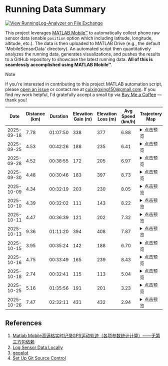 # Running Data Summary

[![View RunningLog-Analyzer on File Exchange](https://www.mathworks.com/matlabcentral/images/matlab-file-exchange.svg)](https://www.mathworks.com/matlabcentral/fileexchange/182187-runninglog-analyzer)

This project leverages [MATLAB Mobile™](https://www.mathworks.com/products/matlab-mobile.html) to automatically collect phone raw sensor data (enable `position` option which including latitude, longitude, altitude, etc.). The data is then uploaded to MATLAB Drive (e.g., the default 'MobileSensorData' directory). An automated script then quantitatively analyzes the running data, generates visualizations, and pushes the results to a GitHub repository to showcase the latest running data. **All of this is seamlessly accomplished using MATLAB Mobile™**.

> [!NOTE]
> If you're interested in contributing to this project MATLAB automation script, please [open an issue](https://github.com/cuixing158/RunningLog-Analyzer/issues) or contact me at cuixingxing150@gmail.com. If you find my work helpful, I'd gratefully accept a small tip via [Buy Me a Coffee](https://raw.githubusercontent.com/cuixing158/OpticalFlow-Visualization/refs/heads/main/README_media/sponsors.jpg) — thank you!


| Date | Distance (km) | Duration | Elevation Gain (m) | Elevation Loss (m) | Avg Speed (km/h) | Trajectory Map | Altitude-Speed Plot | Speed Histogram |
|------|---------------|----------|--------------------|--------------------|------------------|----------------|---------------------|-----------------|
| 2025-09-18 | 7.78 | 01:07:50 | 338 | 377 | 6.88 | <details><summary>点击预览</summary><img src="./images/2025-09-18_gps_trajectory.jpg" alt="Trajectory" width="600" /></details> | <details><summary>点击预览</summary><img src="./images/2025-09-18_altitude_speed.jpg" alt="Altitude-Speed" width="600" /></details> | <details><summary>点击预览</summary><img src="./images/2025-09-18_speed_histogram.jpg" alt="Speed Histogram" width="600" /></details> |
| 2025-09-25 | 4.53 | 00:42:26 | 188 | 235 | 6.41 | <details><summary>点击预览</summary><img src="./images/2025-09-25_gps_trajectory.jpg" alt="Trajectory" width="600" /></details> | <details><summary>点击预览</summary><img src="./images/2025-09-25_altitude_speed.jpg" alt="Altitude-Speed" width="600" /></details> | <details><summary>点击预览</summary><img src="./images/2025-09-25_speed_histogram.jpg" alt="Speed Histogram" width="600" /></details> |
| 2025-09-28 | 4.52 | 00:38:55 | 172 | 205 | 6.97 | <details><summary>点击预览</summary><img src="./images/2025-09-28_gps_trajectory.jpg" alt="Trajectory" width="600" /></details> | <details><summary>点击预览</summary><img src="./images/2025-09-28_altitude_speed.jpg" alt="Altitude-Speed" width="600" /></details> | <details><summary>点击预览</summary><img src="./images/2025-09-28_speed_histogram.jpg" alt="Speed Histogram" width="600" /></details> |
| 2025-09-30 | 4.48 | 00:30:46 | 183 | 397 | 8.73 | <details><summary>点击预览</summary><img src="./images/2025-09-30_gps_trajectory.jpg" alt="Trajectory" width="600" /></details> | <details><summary>点击预览</summary><img src="./images/2025-09-30_altitude_speed.jpg" alt="Altitude-Speed" width="600" /></details> | <details><summary>点击预览</summary><img src="./images/2025-09-30_speed_histogram.jpg" alt="Speed Histogram" width="600" /></details> |
| 2025-10-09 | 4.34 | 00:32:19 | 203 | 230 | 8.05 | <details><summary>点击预览</summary><img src="./images/2025-10-09_gps_trajectory.jpg" alt="Trajectory" width="600" /></details> | <details><summary>点击预览</summary><img src="./images/2025-10-09_altitude_speed.jpg" alt="Altitude-Speed" width="600" /></details> | <details><summary>点击预览</summary><img src="./images/2025-10-09_speed_histogram.jpg" alt="Speed Histogram" width="600" /></details> |
| 2025-10-10 | 4.39 | 00:32:02 | 111 | 143 | 8.22 | <details><summary>点击预览</summary><img src="./images/2025-10-10_gps_trajectory.jpg" alt="Trajectory" width="600" /></details> | <details><summary>点击预览</summary><img src="./images/2025-10-10_altitude_speed.jpg" alt="Altitude-Speed" width="600" /></details> | <details><summary>点击预览</summary><img src="./images/2025-10-10_speed_histogram.jpg" alt="Speed Histogram" width="600" /></details> |
| 2025-10-11 | 4.47 | 00:36:39 | 121 | 202 | 7.32 | <details><summary>点击预览</summary><img src="./images/2025-10-11_gps_trajectory.jpg" alt="Trajectory" width="600" /></details> | <details><summary>点击预览</summary><img src="./images/2025-10-11_altitude_speed.jpg" alt="Altitude-Speed" width="600" /></details> | <details><summary>点击预览</summary><img src="./images/2025-10-11_speed_histogram.jpg" alt="Speed Histogram" width="600" /></details> |
| 2025-10-13 | 9.36 | 01:11:20 | 394 | 408 | 7.87 | <details><summary>点击预览</summary><img src="./images/2025-10-13_gps_trajectory.jpg" alt="Trajectory" width="600" /></details> | <details><summary>点击预览</summary><img src="./images/2025-10-13_altitude_speed.jpg" alt="Altitude-Speed" width="600" /></details> | <details><summary>点击预览</summary><img src="./images/2025-10-13_speed_histogram.jpg" alt="Speed Histogram" width="600" /></details> |
| 2025-10-15 | 3.95 | 00:35:24 | 142 | 188 | 6.70 | <details><summary>点击预览</summary><img src="./images/2025-10-15_gps_trajectory.jpg" alt="Trajectory" width="600" /></details> | <details><summary>点击预览</summary><img src="./images/2025-10-15_altitude_speed.jpg" alt="Altitude-Speed" width="600" /></details> | <details><summary>点击预览</summary><img src="./images/2025-10-15_speed_histogram.jpg" alt="Speed Histogram" width="600" /></details> |
| 2025-10-16 | 4.75 | 00:33:49 | 165 | 239 | 8.43 | <details><summary>点击预览</summary><img src="./images/2025-10-16_gps_trajectory.jpg" alt="Trajectory" width="600" /></details> | <details><summary>点击预览</summary><img src="./images/2025-10-16_altitude_speed.jpg" alt="Altitude-Speed" width="600" /></details> | <details><summary>点击预览</summary><img src="./images/2025-10-16_speed_histogram.jpg" alt="Speed Histogram" width="600" /></details> |
| 2025-10-18 | 2.74 | 00:32:41 | 115 | 113 | 5.04 | <details><summary>点击预览</summary><img src="./images/2025-10-18_gps_trajectory.jpg" alt="Trajectory" width="600" /></details> | <details><summary>点击预览</summary><img src="./images/2025-10-18_altitude_speed.jpg" alt="Altitude-Speed" width="600" /></details> | <details><summary>点击预览</summary><img src="./images/2025-10-18_speed_histogram.jpg" alt="Speed Histogram" width="600" /></details> |
| 2025-10-25 | 5.16 | 01:35:56 | 191 | 201 | 3.23 | <details><summary>点击预览</summary><img src="./images/2025-10-25_gps_trajectory.jpg" alt="Trajectory" width="600" /></details> | <details><summary>点击预览</summary><img src="./images/2025-10-25_altitude_speed.jpg" alt="Altitude-Speed" width="600" /></details> | <details><summary>点击预览</summary><img src="./images/2025-10-25_speed_histogram.jpg" alt="Speed Histogram" width="600" /></details> |
| 2025-10-26 | 7.47 | 02:32:11 | 431 | 432 | 2.94 | <details><summary>点击预览</summary><img src="./images/2025-10-26_gps_trajectory.jpg" alt="Trajectory" width="600" /></details> | <details><summary>点击预览</summary><img src="./images/2025-10-26_altitude_speed.jpg" alt="Altitude-Speed" width="600" /></details> | <details><summary>点击预览</summary><img src="./images/2025-10-26_speed_histogram.jpg" alt="Speed Histogram" width="600" /></details> |



## References
1. [Matlab Mobile高逼格实时记录GPS运动轨迹（各项参数统计计算）——无第三方包依赖](https://zhuanlan.zhihu.com/p/126242819)
2. [Log Sensor Data Locally](https://www.mathworks.com/help/matlabmobile/ug/log-sensor-data-locally.html)
3. [geoplot](https://www.mathworks.com/help/matlab/ref/geoplot.html)
4. [Set Up Git Source Control](https://www.mathworks.com/help/matlab/matlab_prog/set-up-git-source-control.html)
